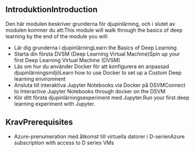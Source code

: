 ## <a name="introduction"></a><span data-ttu-id="c54ce-101">Introduktion</span><span class="sxs-lookup"><span data-stu-id="c54ce-101">Introduction</span></span> 

<span data-ttu-id="c54ce-102">Den här modulen beskriver grunderna för djupinlärning, och i slutet av modulen kommer du att:</span><span class="sxs-lookup"><span data-stu-id="c54ce-102">This module will walk through the basics of deep learning by the end of the module you will:</span></span>

- <span data-ttu-id="c54ce-103">Lär dig grunderna i djupinlärning</span><span class="sxs-lookup"><span data-stu-id="c54ce-103">Learn the Basics of Deep Learning</span></span>
- <span data-ttu-id="c54ce-104">Starta din första DVSM (Deep Learning Virtual Machine)</span><span class="sxs-lookup"><span data-stu-id="c54ce-104">Spin up your first Deep Learning Virtual Machine (DVSM)</span></span>
- <span data-ttu-id="c54ce-105">Läs om hur du använder Docker för att konfigurera en anpassad djupinlärningsmiljö</span><span class="sxs-lookup"><span data-stu-id="c54ce-105">Learn how to use Docker to set up a Custom Deep learning environment</span></span>
- <span data-ttu-id="c54ce-106">Ansluta till interaktiva Jupyter Notebooks via Docker på DSVM</span><span class="sxs-lookup"><span data-stu-id="c54ce-106">Connect to Interactive Jupyter Notebooks through docker on the DSVM</span></span>
- <span data-ttu-id="c54ce-107">Kör ditt första djupinlärningsexperiment med Jupyter.</span><span class="sxs-lookup"><span data-stu-id="c54ce-107">Run your first deep learning experiment with Jupyter.</span></span>

## <a name="prerequisites"></a><span data-ttu-id="c54ce-108">Krav</span><span class="sxs-lookup"><span data-stu-id="c54ce-108">Prerequisites</span></span>

- <span data-ttu-id="c54ce-109">Azure-prenumeration med åtkomst till virtuella datorer i D-serien</span><span class="sxs-lookup"><span data-stu-id="c54ce-109">Azure subscription with access to D series VMs</span></span> 